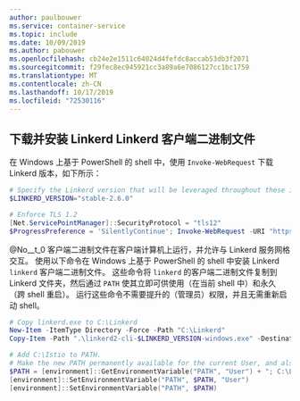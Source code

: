 ```yaml
---
author: paulbouwer
ms.service: container-service
ms.topic: include
ms.date: 10/09/2019
ms.author: pabouwer
ms.openlocfilehash: cb24e2e1511c64024d4fefdc8accab53db3f2071
ms.sourcegitcommit: f29fec8ec945921cc3a89a6e7086127cc1bc1759
ms.translationtype: MT
ms.contentlocale: zh-CN
ms.lasthandoff: 10/17/2019
ms.locfileid: "72530116"
---
```

## <a name="download-and-install-the-linkerd-linkerd-client-binary"></a>下载并安装 Linkerd Linkerd 客户端二进制文件

在 Windows 上基于 PowerShell 的 shell 中，使用 `Invoke-WebRequest` 下载 Linkerd 版本，如下所示：

```powershell
# Specify the Linkerd version that will be leveraged throughout these instructions
$LINKERD_VERSION="stable-2.6.0"

# Enforce TLS 1.2
[Net.ServicePointManager]::SecurityProtocol = "tls12"
$ProgressPreference = 'SilentlyContinue'; Invoke-WebRequest -URI "https://github.com/linkerd/linkerd2/releases/download/$LINKERD_VERSION/linkerd2-cli-$LINKERD_VERSION-windows.exe" -OutFile "linkerd2-cli-$LINKERD_VERSION-windows.exe"
```

@No__t_0 客户端二进制文件在客户端计算机上运行，并允许与 Linkerd 服务网格交互。 使用以下命令在 Windows 上基于 PowerShell 的 shell 中安装 Linkerd `linkerd` 客户端二进制文件。 这些命令将 `linkerd` 的客户端二进制文件复制到 Linkerd 文件夹，然后通过 `PATH` 使其立即可供使用（在当前 shell 中）和永久（跨 shell 重启）。 运行这些命令不需要提升的（管理员）权限，并且无需重新启动 shell。

```powershell
# Copy linkerd.exe to C:\Linkerd
New-Item -ItemType Directory -Force -Path "C:\Linkerd"
Copy-Item -Path ".\linkerd2-cli-$LINKERD_VERSION-windows.exe" -Destination "C:\Linkerd\linkerd.exe"

# Add C:\Istio to PATH. 
# Make the new PATH permanently available for the current User, and also immediately available in the current shell.
$PATH = [environment]::GetEnvironmentVariable("PATH", "User") + "; C:\Linkerd\"
[environment]::SetEnvironmentVariable("PATH", $PATH, "User") 
[environment]::SetEnvironmentVariable("PATH", $PATH)
```